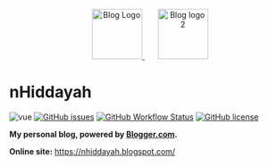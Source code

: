 <p align="center">
  <a href="https://nhiddayah.blogspot.com/" target="blank">
    <img src="xxxxx" height="90" alt="Blog Logo" />
  </a>
  <span>&nbsp;&nbsp;&nbsp;&nbsp;&nbsp;</span>
  <a href="https://github.com/nhiddayah" target="blank">
    <img src="xxxxx" height="90" alt="Blog logo 2" />
  </a>
</p>

# nHiddayah

![vue](https://img.shields.io/badge/MADE%20WITH-VUE-42a97a?style=for-the-badge&labelColor=35495d)
[![GitHub issues](https://img.shields.io/github/issues-raw/surmon-china/surmon.me.svg?style=for-the-badge)](https://github.com/nhiddayah/Javascript/issues)
[![GitHub Workflow Status](https://img.shields.io/github/workflow/status/surmon-china/surmon.me/Deploy?style=for-the-badge&label=Deploy)](https://github.com/nhiddayah/Javascript/actions?query=workflow:%22Deploy%22)
[![GitHub license](https://img.shields.io/github/license/surmon-china/surmon.me.svg?style=for-the-badge)](https://github.com/nhiddayah/Javascript/blob/master/LICENSE)


**My personal blog, powered by [Blogger.com](https://blogger.com/).** 

**Online site:** https://nhiddayah.blogspot.com/
